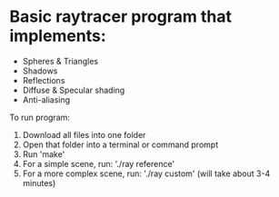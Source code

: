# Basic raytracer program that implements:
- Spheres & Triangles
- Shadows
- Reflections
- Diffuse & Specular shading
- Anti-aliasing

To run program:
1) Download all files into one folder
2) Open that folder into a terminal or command prompt
3) Run 'make'
4) For a simple scene, run: './ray reference'
5) For a more complex scene, run: './ray custom' (will take about 3-4 minutes)
